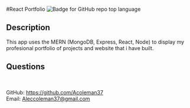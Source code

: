 #React Portfolio
![Badge for GitHub repo top language](https://img.shields.io/github/languages/top/Acoleman37/employee-db?style=flat&logo=appveyor)
## Description
  
This app uses the MERN (MongoDB, Express, React, Node) to display my profesional portfolio of projects and website that i have built.

## Questions

 </br>
  
GitHub: https://github.com/Acoleman37 </br>
Email: Aleccoleman37@gmail.com
